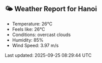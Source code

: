 <!-- WEATHER-START -->
## 🌤 Weather Report for Hanoi

- Temperature: 26°C
- Feels like: 26°C
- Conditions: overcast clouds
- Humidity: 85%
- Wind Speed: 3.97 m/s

Last updated: 2025-09-25 08:29:44 UTC
<!-- WEATHER-END -->
